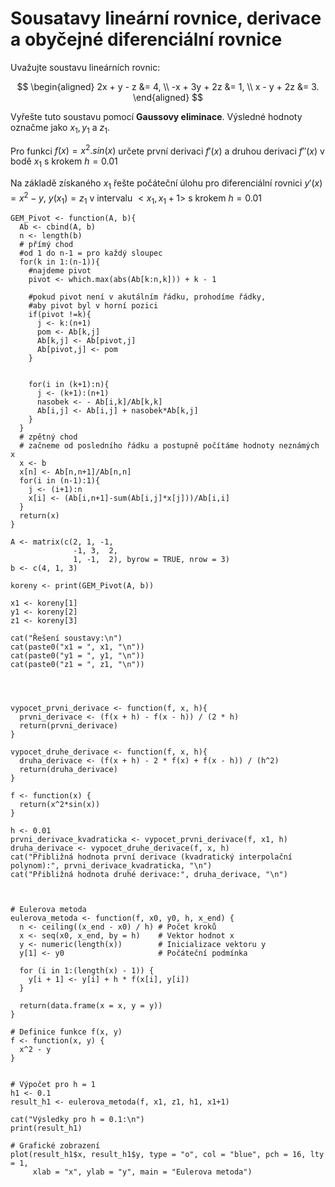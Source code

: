 # Sousatavy  lineární rovnice, derivace a obyčejné diferenciální rovnice

Uvažujte soustavu lineárních rovnic:

$$
\begin{aligned}
2x + y - z &= 4, \\
-x + 3y + 2z &= 1, \\
x - y + 2z &= 3.
\end{aligned}
$$

Vyřešte tuto soustavu pomocí **Gaussovy eliminace**. Výsledné hodnoty označme jako $x_1, y_1$ a $z_1$.

Pro funkci $f(x)=x^2.sin(x)$ určete první derivaci $f'(x)$ a druhou derivaci $f''(x)$ v bodě $x_1$ s krokem $h=0.01$

Na základě získaného $x_1$ řešte počáteční úlohu pro diferenciální rovnici $y'(x)=x^2-y$, $y(x_1)=z_1$ v intervalu $<x_1,x_1+1>$ s krokem $h=0.01$

```
GEM_Pivot <- function(A, b){
  Ab <- cbind(A, b)
  n <- length(b)
  # přímý chod
  #od 1 do n-1 = pro každý sloupec
  for(k in 1:(n-1)){
    #najdeme pivot
    pivot <- which.max(abs(Ab[k:n,k])) + k - 1
    
    #pokud pivot není v akutálním řádku, prohodíme řádky, 
    #aby pivot byl v horní pozici
    if(pivot !=k){
      j <- k:(n+1)
      pom <- Ab[k,j]
      Ab[k,j] <- Ab[pivot,j]
      Ab[pivot,j] <- pom
    }
    
    
    for(i in (k+1):n){
      j <- (k+1):(n+1)
      nasobek <- - Ab[i,k]/Ab[k,k]
      Ab[i,j] <- Ab[i,j] + nasobek*Ab[k,j]
    }
  }
  # zpětný chod
  # začneme od posledního řádku a postupně počítáme hodnoty neznámých x
  x <- b
  x[n] <- Ab[n,n+1]/Ab[n,n]
  for(i in (n-1):1){
    j <- (i+1):n
    x[i] <- (Ab[i,n+1]-sum(Ab[i,j]*x[j]))/Ab[i,i]
  } 
  return(x)
}

A <- matrix(c(2, 1, -1,
              -1, 3,  2,
              1, -1,  2), byrow = TRUE, nrow = 3)
b <- c(4, 1, 3)

koreny <- print(GEM_Pivot(A, b))

x1 <- koreny[1]
y1 <- koreny[2]
z1 <- koreny[3]

cat("Řešení soustavy:\n")
cat(paste0("x1 = ", x1, "\n"))
cat(paste0("y1 = ", y1, "\n"))
cat(paste0("z1 = ", z1, "\n"))




vypocet_prvni_derivace <- function(f, x, h){
  prvni_derivace <- (f(x + h) - f(x - h)) / (2 * h)
  return(prvni_derivace)
}

vypocet_druhe_derivace <- function(f, x, h){
  druha_derivace <- (f(x + h) - 2 * f(x) + f(x - h)) / (h^2)
  return(druha_derivace)
}

f <- function(x) {
  return(x^2*sin(x))
}

h <- 0.01
prvni_derivace_kvadraticka <- vypocet_prvni_derivace(f, x1, h)
druha_derivace <- vypocet_druhe_derivace(f, x, h)
cat("Přibližná hodnota první derivace (kvadratický interpolační polynom):", prvni_derivace_kvadraticka, "\n")
cat("Přibližná hodnota druhé derivace:", druha_derivace, "\n")



# Eulerova metoda
eulerova_metoda <- function(f, x0, y0, h, x_end) {
  n <- ceiling((x_end - x0) / h) # Počet kroků
  x <- seq(x0, x_end, by = h)    # Vektor hodnot x
  y <- numeric(length(x))        # Inicializace vektoru y
  y[1] <- y0                     # Počáteční podmínka
  
  for (i in 1:(length(x) - 1)) {
    y[i + 1] <- y[i] + h * f(x[i], y[i])
  }
  
  return(data.frame(x = x, y = y))
}

# Definice funkce f(x, y)
f <- function(x, y) {
  x^2 - y
}


# Výpočet pro h = 1
h1 <- 0.1
result_h1 <- eulerova_metoda(f, x1, z1, h1, x1+1)

cat("Výsledky pro h = 0.1:\n")
print(result_h1)

# Grafické zobrazení
plot(result_h1$x, result_h1$y, type = "o", col = "blue", pch = 16, lty = 1,
     xlab = "x", ylab = "y", main = "Eulerova metoda")
```
